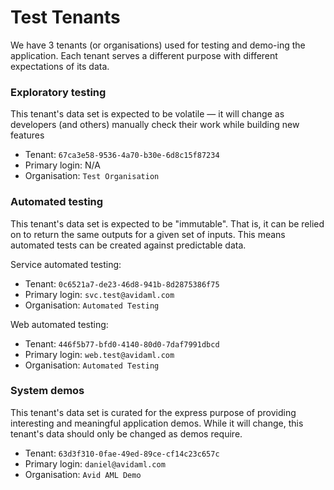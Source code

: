 # Test Tenants



We have 3 tenants \(or organisations\) used for testing and demo-ing the application. Each tenant serves a different purpose with different expectations of its data.

### Exploratory testing

This tenant's data set is expected to be volatile — it will change as developers \(and others\) manually check their work while building new features

* Tenant: `67ca3e58-9536-4a70-b30e-6d8c15f87234`
* Primary login: N/A
* Organisation: `Test Organisation`

### Automated testing

This tenant's data set is expected to be "immutable". That is, it can be relied on to return the same outputs for a given set of inputs. This means automated tests can be created against predictable data.

Service automated testing:

* Tenant: `0c6521a7-de23-46d8-941b-8d2875386f75`
* Primary login: `svc.test@avidaml.com`
* Organisation: `Automated Testing`

Web automated testing:

* Tenant: `446f5b77-bfd0-4140-80d0-7daf7991dbcd`
* Primary login: `web.test@avidaml.com`
* Organisation: `Automated Testing`

### System demos

This tenant's data set is curated for the express purpose of providing interesting and meaningful application demos. While it will change, this tenant's data should only be changed as demos require.

* Tenant: `63d3f310-0fae-49ed-89ce-cf14c23c657c`
* Primary login: `daniel@avidaml.com`
* Organisation: `Avid AML Demo`

